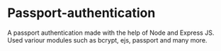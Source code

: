 # Passport-authentication
A passport authentication made with the help of Node and Express JS. Used variour modules such as bcrypt, ejs, passport and many more.
